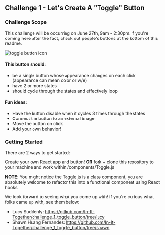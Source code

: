 ## Challenge 1 - Let's Create A "Toggle" Button

### Challenge Scope

This challenge will be occurring on June 27th, 9am - 2:30pm. If you're coming here after the fact, check out people's buttons at the bottom of this readme.

<img src="https://i.pinimg.com/originals/f8/b6/5a/f8b65a79475ddaac8e9f4dcf2efa030f.gif"
alt="toggle button icon"
/>

#### This button should:

- be a single button whose appearance changes on each click (appearance can mean color or w/e)
- have 2 or more states
- should cycle through the states and effectively loop

#### Fun ideas:

- Have the button disable when it cycles 3 times through the states
- Connect the button to an external image
- Move the button on click
- Add your own behavior!

### Getting Started

There are 2 ways to get started:

Create your own React app and button! **OR** fork + clone this repository to your machine and work within /components/Toggle.js

**NOTE**: You might notice the Toggle.js is a class component, you are absolutely welcome to refactor this into a functional component using React hooks

We look forward to seeing what you come up with! If you're curious what folks came up with, see them below:

- Lucy Suddenly: https://github.com/In-It-Together/challenge_1_toggle_button/tree/lucy
- Shawn Huang Fernandes: https://github.com/In-It-Together/challenge_1_toggle_button/tree/shawn

